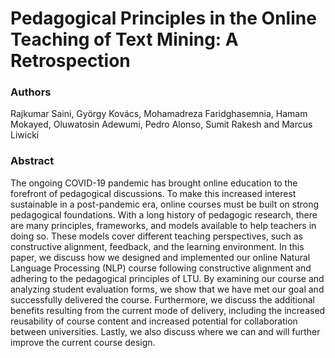 # Pedagogical Principles in the Online Teaching of Text Mining: A Retrospection

### Authors

Rajkumar Saini, György Kovács, Mohamadreza Faridghasemnia, Hamam Mokayed, Oluwatosin Adewumi, Pedro Alonso, Sumit Rakesh and Marcus Liwicki

### Abstract

The ongoing COVID-19 pandemic has brought online education to the forefront of pedagogical discussions. To make this increased interest sustainable in a post-pandemic era, online courses must be built on strong pedagogical foundations. With a long history of pedagogic research, there are many principles, frameworks, and models available to help teachers in doing so. These models cover different teaching perspectives, such as constructive alignment, feedback, and the learning environment. In this paper, we discuss how we designed and implemented our online Natural Language Processing (NLP) course following constructive alignment and adhering to the pedagogical principles of LTU. By examining our course and analyzing student evaluation forms, we show that we have met our goal and successfully delivered the course. Furthermore, we discuss the additional benefits resulting from the current mode of delivery, including the increased reusability of course content and increased potential for collaboration between universities. Lastly, we also discuss where we can and will further improve the current course design.